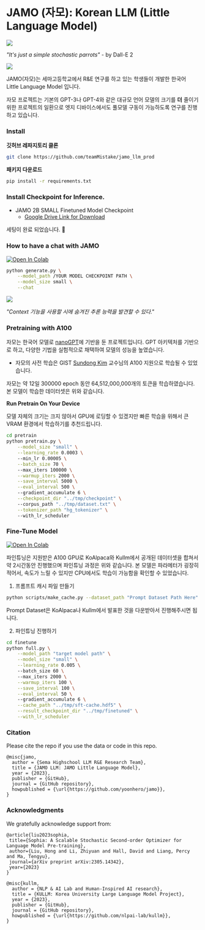 # JAMO (자모): Korean LLM (Little Language Model) 

<img src="./assets/parrot.png" style="max-width:200px;">

*"It's just a simple stochastic parrots"* - by Dall-E 2

<img src="./assets/chat.png" >

JAMO(자모)는 세마고등학교에서 R&E 연구를 하고 있는 학생들이 개발한 한국어 Little Language Model 입니다.

자모 프로젝트는 기본의 GPT-3나 GPT-4와 같은 대규모 언어 모델의 크기를 **더** 줄이기 위한 프로젝트의 일환으로 엣지 디바이스에서도 풀모델 구동이 가능하도록 연구를 진행하고 있습니다. 


### Install

**깃허브 레파지토리 클론**

```bash
git clone https://github.com/teamMistake/jamo_llm_prod
```

**패키지 다운로드**

```bash
pip install -r requirements.txt
```

### Install Checkpoint for Inference.

- JAMO 2B SMALL Finetuned Model Checkpoint
	- [Google Drive Link for Download](https://drive.google.com/file/d/1wgwGpYZigDEh7Gp_pALlIFmBqHM4RWiB/view?usp=sharing)


세팅이 완료 되었습니다. 🎉

### How to have a chat with JAMO

[![Open In Colab](https://colab.research.google.com/assets/colab-badge.svg)](https://colab.research.google.com/drive/1hokfFkM8NcR5VQDX8uXMvWr2h6W_1FI3?usp=sharing)

```bash
python generate.py \
    --model_path /YOUR MODEL CHECKPOINT PATH \
    --model_size small \
    --chat 
```

<img src="./assets/reasoning.png" style="max-width:200px;" />

*"Context 기능을 사용할 시에 숨겨진 추론 능력을 발견할 수 있다."* 

### Pretraining with A100

자모는 한국어 모델로 [nanoGPT](https://github.com/karpathy/nanoGPT)에 기반을 둔 프로젝트입니다. 
GPT 아키텍처를 기반으로 하고, 다양한 기법을 실험적으로 채택하여 모델의 성능을 높였습니다. 

- 자모의 사전 학습은 GIST [Sundong Kim](https://sundong.kim/) 교수님의 A100 지원으로 학습될 수 있었습니다.

자모는 약 12일 300000 epoch 동안 64,512,000,000개의 토큰을 학습하였습니다. 
본 모델이 학습한 데이터셋은 위와 같습니다. 



**Run Pretrain On Your Device**

모델 자체의 크기는 크지 않아서 GPU에 로딩할 수 있겠지만 빠른 학습을 위해서 큰 VRAM 환경에서 학습하기를 추천드립니다.

```bash
cd pretrain
python pretrain.py \
    --model_size "small" \
	--learning_rate 0.0003 \ 
	--min_lr 0.00005 \
	--batch_size 70 \ 
	--max_iters 100000 \
	--warmup_iters 2000 \
	--save_interval 5000 \
	--eval_interval 500 \ 
	--gradient_accumulate 6 \
	--checkpoint_dir "../tmp/checkpoint" \ 
	--corpus_path "../tmp/dataset.txt" \
	--tokenizer_path "hg_tokenizer" \       
	--with_lr_scheduler 
```


### Fine-Tune Model

[![Open In Colab](https://colab.research.google.com/assets/colab-badge.svg)](https://colab.research.google.com/drive/1LeUxa_iZXs-CgDi7blyJkPLhf2112aq_?usp=sharing)


파인튜닝은 지원받은 A100 GPU로 KoAlpaca와 Kullm에서 공개된 데이터셋을 합쳐서 약 2시간동안 진행했으며 파인튜닝 과정은 위와 같습니다. 본 모델은 파라메터가 굉장히 적어서, 속도가 느릴 수 있지만 CPU에서도 학습이 가능함을 확인할 수 있었습니다. 

1. 프롬프트 캐시 파일 만들기

```bash
python scripts/make_cache.py --dataset_path "Prompt Dataset Path Here"
```

Prompt Dataset은 KoAlpaca나 Kullm에서 발표한 것을 다운받아서 진행해주시면 됩니다. 

2. 파인튜닝 진행하기 

```bash
cd finetune
python full.py \
	--model_path "target model path" \
    --model_size "small" \
	--learning_rate 0.005 \ 
	--batch_size 60 \ 
	--max_iters 2000 \
	--warmup_iters 100 \
	--save_interval 100 \
	--eval_interval 50 \ 
	--gradient_accumulate 6 \
	--cache_path "../tmp/sft-cache.hdf5" \
	--result_checkpoint_dir "../tmp/finetuned" \
	--with_lr_scheduler 
```

### Citation

Please cite the repo if you use the data or code in this repo.

```
@misc{jamo,
  author = {Sema Highschool LLM R&E Research Team},
  title = {JAMO LLM: JAMO Little Language Model},
  year = {2023},
  publisher = {GitHub},
  journal = {GitHub repository},
  howpublished = {\url{https://github.com/yoonhero/jamo}},
}
```

### Acknowledgments

We gratefully acknowledge support from:

```
@article{liu2023sophia,
 title={Sophia: A Scalable Stochastic Second-order Optimizer for Language Model Pre-training},
 author={Liu, Hong and Li, Zhiyuan and Hall, David and Liang, Percy and Ma, Tengyu},
 journal={arXiv preprint arXiv:2305.14342},
 year={2023}
}
```

```
@misc{kullm,
  author = {NLP & AI Lab and Human-Inspired AI research},
  title = {KULLM: Korea University Large Language Model Project},
  year = {2023},
  publisher = {GitHub},
  journal = {GitHub repository},
  howpublished = {\url{https://github.com/nlpai-lab/kullm}},
}
```
